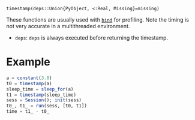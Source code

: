 ```
timestamp(deps::Union{PyObject, <:Real, Missing}=missing)
```

These functions are usually used with [`bind`](@ref) for profiling.  Note the timing is not very accurate in a multithreaded environment.

  * `deps`: `deps` is always executed before returning the timestamp.

# Example

```julia
a = constant(3.0)
t0 = timestamp(a)
sleep_time = sleep_for(a)
t1 = timestamp(sleep_time)
sess = Session(); init(sess)
t0_, t1_ = run(sess, [t0, t1])
time = t1_ - t0_
```
